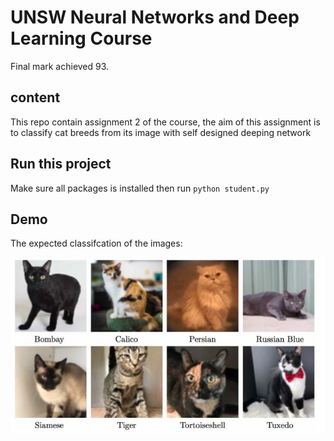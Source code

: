 # UNSW Neural Networks and Deep Learning Course

Final mark achieved 93.


## content

This repo contain assignment 2 of the course, the aim of this assignment is to classify cat breeds from its image with self designed deeping network

## Run this project

Make sure all packages is installed then run `python student.py`

## Demo

The expected classifcation of the images:

![Alt text](/images/1.jpg)
